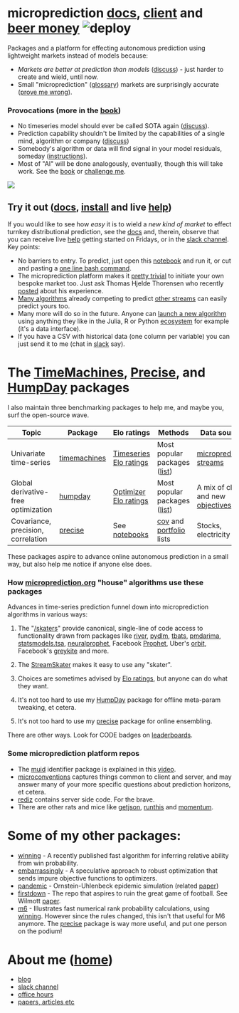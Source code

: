 
# microprediction [docs](https://microprediction.github.io/microprediction/), [client](https://github.com/microprediction/microprediction) and [beer money](https://www.microprediction.org/leaderboard.html) ![deploy](https://github.com/microprediction/microprediction/workflows/deploy/badge.svg) 
Packages and a platform for effecting autonomous prediction using lightweight markets instead of models because:

 - *Markets are better at prediction than models* ([discuss](https://www.linkedin.com/posts/petercotton_tldr-activity-6983896509490610176-JTJB?utm_source=share&utm_medium=member_desktop)) - just harder to create and wield, until now. 
 - Small "microprediction" ([glossary](https://microprediction.github.io/microprediction/glossary)) markets are surprisingly accurate ([prove me wrong](https://github.com/microprediction/building_an_open_ai_network/discussions/19)).

### Provocations (more in the [book](https://mitpress.mit.edu/books/microprediction))

- No timeseries model should ever be called SOTA again ([discuss](https://www.linkedin.com/posts/petercotton_timeseries-forecasting-timeseriesanalysis-activity-6987561356862353408-iy2Z?utm_source=share&utm_medium=member_desktop)).  
- Prediction capability shouldn't be limited by the capabilities of a single mind, algorithm or company ([discuss](https://www.linkedin.com/posts/petercotton_machinelearning-reinforcementlearning-datascience-activity-6992560556863803392-FOM6?utm_source=share&utm_medium=member_desktop)) 
- Somebody's algorithm or data will find signal in your model residuals, someday ([instructions](https://microprediction.github.io/microprediction/residuals)).
- Most of "AI" will be done analogously, eventually, though this will take work. See the [book](https://mitpress.mit.edu/books/microprediction) or [challenge me](https://github.com/microprediction/building_an_open_ai_network/discussions).

 
 ![](https://github.com/microprediction/microprediction/blob/master/docs/assets/images/cotton_microprediction_3d_down.png)

## Try it out ([docs](https://microprediction.github.io/microprediction/), [install](https://github.com/microprediction/microprediction/blob/master/INSTALL.md) and live [help](https://microprediction.github.io/microprediction/meet.html))

If you would like to see how *easy* it is to wield a *new kind of market* to effect turnkey distributional prediction, see the [docs](https://microprediction.github.io/microprediction/) and, therein, observe that you can receive live [help](https://microprediction.github.io/microprediction/meet.html) getting started on Fridays, or in the [slack channel](https://microprediction.github.io/microprediction/slack.html). Key points:

 - No barriers to entry. To predict, just open this [notebook](https://github.com/microprediction/microprediction/blob/master/notebook_examples_submission/enter_microprediction_contest.ipynb) and run it, or cut and pasting a [one line bash command](https://microprediction.github.io/microprediction/setup). 
 - The microprediction platform makes it [pretty trivial](https://microprediction.github.io/microprediction/publish.html) to initiate your own bespoke market too. Just ask Thomas Hjelde Thorensen who recently [posted](https://www.linkedin.com/posts/thomashthoresen_datascience-microprediction-timeseriesforecasting-activity-6999971006274514944-lDID?utm_source=share&utm_medium=member_desktop) about his experience. 
 - [Many algorithms](https://www.microprediction.org/leaderboard.html) already competing to predict [other streams](https://www.microprediction.org/browse_streams.html) can easily predict yours too. 
 - Many more will do so in the future. Anyone can [launch a new algorithm](https://microprediction.github.io/microprediction/predict.html) using anything they like in the Julia, R or Python [ecosystem](https://www.microprediction.com/blog/popular-timeseries-packages) for example (it's a data interface). 
 - If you have a CSV with historical data (one column per variable) you can just send it to me (chat in [slack](https://microprediction.github.io/microprediction/slack.html) say).   

# The [TimeMachines](https://github.com/microprediction/timemachines), [Precise](https://github.com/microprediction/precise), and [HumpDay](https://github.com/microprediction/humpday) packages 

I also maintain three benchmarking packages to help me, and maybe you, surf the open-source wave. 

| Topic                  | Package           | Elo ratings | Methods                                                                                                                                                                                  | Data sources | 
|------------------------|-------------------|-------------|------------------------------------------------------------------------------------------------------------------------------------------------------------------------------------------|--------------| 
| Univariate time-series | [timemachines](https://github.com/microprediction/timemachines)  | [Timeseries Elo ratings](https://microprediction.github.io/timeseries-elo-ratings/html_leaderboards/univariate-k_003.html) | Most popular packages ([list](https://github.com/microprediction/timemachines/tree/main/timemachines/skaters))                                                                           | [microprediction streams](https://www.microprediction.org/browse_streams.html)                                      |
| Global derivative-free optimization | [humpday](https://github.com/microprediction/humpday) |  [Optimizer Elo ratings](https://microprediction.github.io/optimizer-elo-ratings/html_leaderboards/overall.html) | Most popular packages ([list](https://github.com/microprediction/humpday/tree/main/humpday/optimizers))                                                                                  | A mix of classic and new [objectives](https://github.com/microprediction/humpday/tree/main/humpday/objectives)      |
| Covariance, precision, correlation | [precise](https://github.com/microprediction/precise) | See [notebooks](https://github.com/microprediction/precise/tree/main/examples_colab_notebooks) | [cov](https://github.com/microprediction/precise/blob/main/LISTING_OF_COV_SKATERS.md) and [portfolio](https://github.com/microprediction/precise/blob/main/LISTING_OF_MANAGERS.md) lists |Stocks, electricity etc                                                                                              | 

These packages aspire to advance online autonomous prediction in a small way, but also help me notice if anyone else does.  

### How [microprediction.org](https://www.microprediction.org/browse_streams.html) "house" algorithms use these packages
Advances in time-series prediction funnel down into microprediction algorithms in various ways:

1. The "[/skaters](https://github.com/microprediction/timemachines/tree/main/timemachines/skaters)" provide canonical, single-line of code access to functionality drawn from packages like [river](https://github.com/online-ml/river), [pydlm](https://github.com/wwrechard/pydlm), [tbats](https://github.com/intive-DataScience/tbats), [pmdarima](http://alkaline-ml.com/pmdarima/), [statsmodels.tsa](https://www.statsmodels.org/stable/tsa.html), [neuralprophet](https://neuralprophet.com/), Facebook [Prophet](https://facebook.github.io/prophet/), 
   Uber's [orbit](https://eng.uber.com/orbit/), Facebook's [greykite](https://engineering.linkedin.com/blog/2021/greykite--a-flexible--intuitive--and-fast-forecasting-library) and more. 
   
2. The [StreamSkater](https://microprediction.github.io/microprediction/predict-using-python-streamskater.html) makes it easy to use any "skater". 

3. Choices are sometimes advised by [Elo ratings](https://microprediction.github.io/timeseries-elo-ratings/html_leaderboards/special-k_003.html), but anyone can do what they want. 

4. It's not too hard to use my [HumpDay](https://github.com/microprediction/humpday) package for offline meta-param tweaking, et cetera. 

5. It's not too hard to use my [precise](https://github.com/microprediction/precise) package for online ensembling. 

There are other ways. Look for CODE badges on [leaderboards](https://www.microprediction.org/leaderboard.html).  

### Some microprediction platform repos

- The [muid](https://github.com/microprediction/muid) identifier package is explained in this [video](https://vimeo.com/397352413). 
- [microconventions](https://github.com/microprediction/microconventions) captures things common to client and server, and may answer many of your more specific questions about prediction horizons, et cetera.  
- [rediz](https://github.com/microprediction/rediz) contains server side code. For the brave. 
- There are other rats and mice like [getjson](https://github.com/microprediction/getjson), [runthis](https://github.com/microprediction/runthis) and [momentum](https://github.com/microprediction/momentum).  

# Some of my other packages: 

- [winning](https://github.com/microprediction/winning) - A recently published fast algorithm for inferring relative ability from win probability. 
- [embarrassingly](https://github.com/microprediction/embarrassingly) - A speculative approach to robust optimization that sends impure objective functions to optimizers.
- [pandemic](https://github.com/microprediction/pandemic) - Ornstein-Uhlenbeck epidemic simulation (related [paper](https://arxiv.org/abs/2005.10311))
- [firstdown](https://github.com/microprediction/firstdown) - The repo that aspires to ruin the great game of football. See Wilmott [paper](https://github.com/microprediction/firstdown/blob/main/wilmott_paper/44-49_Cotton_PDF5_Jan22%20(2).pdf).  
- [m6](https://github.com/microprediction/m6) - Illustrates fast numerical rank probability calculations, using [winning](https://github.com/microprediction/winning). However since the rules changed, this isn't that useful for M6 anymore. The [precise](https://github.com/microprediction/precise) package is way more useful, and put one person on the podium! 


# About me ([home](https://github.com/microprediction/home))
  - [blog](https://microprediction.medium.com)
  - [slack channel](https://microprediction.github.io/microprediction/slack.html) 
  - [office hours](https://microprediction.github.io/microprediction/meet.html)
  - [papers, articles etc](https://github.com/microprediction/home)


